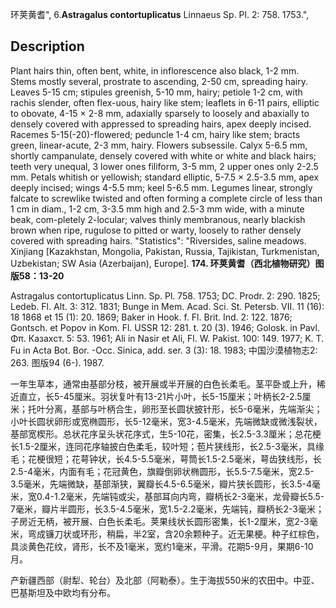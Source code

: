 环荚黄耆",
6.**Astragalus contortuplicatus** Linnaeus Sp. Pl. 2: 758. 1753.",

## Description
Plant hairs thin, often bent, white, in inflorescence also black, 1-2 mm. Stems mostly several, prostrate to ascending, 2-50 cm, spreading hairy. Leaves 5-15 cm; stipules greenish, 5-10 mm, hairy; petiole 1-2 cm, with rachis slender, often flex-uous, hairy like stem; leaflets in 6-11 pairs, elliptic to obovate, 4-15 × 2-8 mm, adaxially sparsely to loosely and abaxially to densely covered with appressed to spreading hairs, apex deeply incised. Racemes 5-15(-20)-flowered; peduncle 1-4 cm, hairy like stem; bracts green, linear-acute, 2-3 mm, hairy. Flowers subsessile. Calyx 5-6.5 mm, shortly campanulate, densely covered with white or white and black hairs; teeth very unequal, 3 lower ones filiform, 3-5 mm, 2 upper ones only 2-2.5 mm. Petals whitish or yellowish; standard elliptic, 5-7.5 × 2.5-3.5 mm, apex deeply incised; wings 4-5.5 mm; keel 5-6.5 mm. Legumes linear, strongly falcate to screwlike twisted and often forming a complete circle of less than 1 cm in diam., 1-2 cm, 3-3.5 mm high and 2.5-3 mm wide, with a minute beak, com-pletely 2-locular; valves thinly membranous, nearly blackish brown when ripe, rugulose to pitted or warty, loosely to rather densely covered with spreading hairs.
  "Statistics": "Riversides, saline meadows. Xinjiang [Kazakhstan, Mongolia, Pakistan, Russia, Tajikistan, Turkmenistan, Uzbekistan; SW Asia (Azerbaijan), Europe].
**174. 环荚黄耆（西北植物研究）图版58：13-20**

Astragalus contortuplicatus Linn. Sp. Pl. 758. 1753; DC. Prodr. 2: 290. 1825; Ledeb. Fl. Alt. 3: 312. 1831; Bunge in Mem. Acad. Sci. St. Petersb. VII. 11 (16): 18 1868 et 15 (1): 20. 1869; Baker in Hook. f. Fl. Brit. Ind. 2: 122. 1876; Gontsch. et Popov in Kom. Fl. USSR 12: 281. t. 20 (3). 1946; Golosk. in Pavl. Φπ. Казахст. 5: 53. 1961; Ali in Nasir et Ali, Fl. W. Pakist. 100: 149. 1977; K. T. Fu in Acta Bot. Bor. -Occ. Sinica, add. ser. 3 (3): 18. 1983; 中国沙漠植物志2: 263. 图版94 (6-). 1987.

一年生草本，通常由基部分枝，被开展或半开展的白色长柔毛。茎平卧或上升，稀近直立，长5-45厘米。羽状复叶有13-21片小叶，长5-15厘米；叶柄长2-2.5厘米；托叶分离，基部与叶柄合生，卵形至长圆状披针形，长5-6毫米，先端渐尖；小叶长圆状卵形或宽椭圆形，长5-12毫米，宽3-4.5毫米，先端微缺或微浅裂状，基部宽楔形。总状花序呈头状花序式，生5-10花，密集，长2.5-3.3厘米；总花梗长1.5-2厘米，连同花序轴披白色柔毛，较叶短；苞片狭线形，长2.5-3毫米，具缘毛；花梗很短；花萼钟状，长4.5-5.5毫米，萼筒长1.5-2.5毫米，萼齿狭线形，长2.5-4毫米，内面有毛；花冠黄色，旗瓣倒卵状椭圆形，长5.5-7.5毫米，宽2.5-3.5毫米，先端微缺，基部渐狭，翼瓣长4.5-6.5毫米，瓣片狭长圆形，长3.5-4毫米，宽0.4-1.2毫米，先端钝或尖，基部耳向内弯，瓣柄长2-3毫米，龙骨瓣长5.5-7毫米，瓣片半圆形，长3.5-4.5毫米，宽1.5-2.2毫米，先端钝，瓣柄长2-3毫米；子房近无柄，被开展、白色长柔毛。荚果线状长圆形密集，长1-2厘米，宽2-3毫米，弯成镰刀状或环形，稍扁，半2室，含20余颗种子。近无果梗。种子红棕色，具淡黄色花纹，肾形，长不及1毫米，宽约1毫米，平滑。花期5-9月，果期6-10月。

产新疆西部（尉犁、轮台）及北部（阿勒泰）。生于海拔550米的农田中。中亚、巴基斯坦及中欧均有分布。
